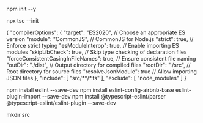 npm init --y

npx tsc --init


{
  "compilerOptions": {
    "target": "ES2020", // Choose an appropriate ES version
    "module": "CommonJS", // CommonJS for Node.js
    "strict": true, // Enforce strict typing
    "esModuleInterop": true, // Enable importing ES modules
    "skipLibCheck": true, // Skip type checking of declaration files
    "forceConsistentCasingInFileNames": true, // Ensure consistent file naming
    "outDir": "./dist", // Output directory for compiled files
    "rootDir": "./src", // Root directory for source files
    "resolveJsonModule": true // Allow importing JSON files
  },
  "include": [
    "src/**/*.ts"
  ],
  "exclude": [
    "node_modules"
  ]
}


npm install eslint --save-dev
npm install eslint-config-airbnb-base eslint-plugin-import --save-dev
npm install @typescript-eslint/parser @typescript-eslint/eslint-plugin --save-dev


mkdir src
